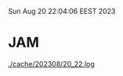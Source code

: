 Sun Aug 20 22:04:06 EEST 2023
# JAM
<a href='./cache/202308/20_22.log'>./cache/202308/20_22.log</a>
